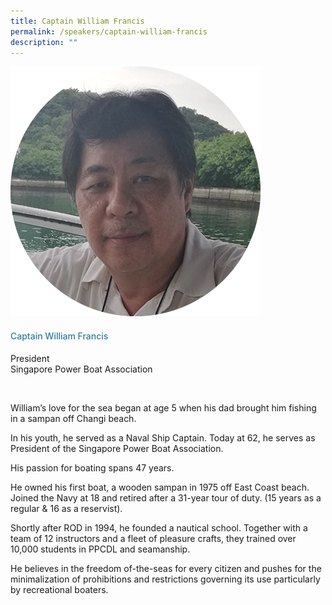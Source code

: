 ```yaml
---
title: Captain William Francis
permalink: /speakers/captain-william-francis
description: ""
---
```

<div class="row">
            <div class="col is-3">
              <img src="/images/Speakers/William%20Francis.png">
            </div>
            <div class="col is-9 speaker-details">
              <h4>Captain William Francis</h4>
<p>President<br>
Singapore Power Boat Association</p><br>
<p>William’s love for the sea began at age 5 when his dad brought him fishing in a sampan off Changi beach.</p>
<p>In his youth, he served as a Naval Ship Captain. Today at 62, he serves as President of the Singapore Power Boat Association.</p>
<p>His passion for boating spans 47 years.</p>
<p>He owned his first boat, a wooden sampan in 1975 off East Coast beach. Joined the Navy at 18 and retired after a 31-year tour of duty. (15 years as a regular &amp; 16 as a reservist).</p>
<p>Shortly after ROD in 1994, he founded a nautical school. Together with a team of 12 instructors and a fleet of pleasure crafts, they trained over 10,000 students in PPCDL and seamanship.</p>
<p>He believes in the freedom of-the-seas for every citizen and pushes for the minimalization of prohibitions and restrictions governing its use particularly by recreational boaters.</p>
            </div>
          </div> 
					
<style type="text/css"> 
    .is-left{
      text-align: left;
    }
    h4{
      font-weight: 500; 
      color: #337B9A !important;
    }
     .speaker-details p { text-align: justified; }
  </style>